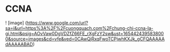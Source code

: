 # CCNA
! [image] (https://www.google.com/url?sa=i&url=https%3A%2F%2Fcuongquach.com%2Fchung-chi-ccna-la-gi.html&psig=AOvVaw0DgVDZfZ66FE_rXgFzY2sw&ust=1654424395838000&source=images&cd=vfe&ved=0CAwQjRxqFwoTCPjwhKXJk_gCFQAAAAAdAAAAABAD)
